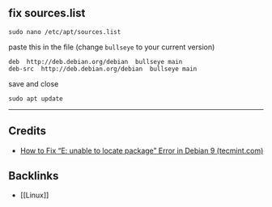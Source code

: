 ## fix sources.list

```shell
sudo nano /etc/apt/sources.list
```

paste this in the file (change `bullseye` to your current version)
```shell
deb  http://deb.debian.org/debian  bullseye main
deb-src  http://deb.debian.org/debian  bullseye main
```

save and close

```shell
sudo apt update
```


---
## Credits
- [How to Fix “E: unable to locate package” Error in Debian 9 (tecmint.com)](https://www.tecmint.com/fix-unable-to-locate-package-error-in-debian-9/)

## Backlinks
- [[Linux]]